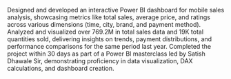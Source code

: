 Designed and developed an interactive Power BI dashboard for mobile sales analysis, showcasing metrics like total sales, average price, and ratings across various dimensions (time, city, brand, and payment method).
Analyzed and visualized over 769.2M in total sales data and 19K total quantities sold, delivering insights on trends, payment distributions, and performance comparisons for the same period last year.
Completed the project within 30 days as part of a Power BI masterclass led by Satish Dhawale Sir, demonstrating proficiency in data visualization, DAX calculations, and dashboard creation.
